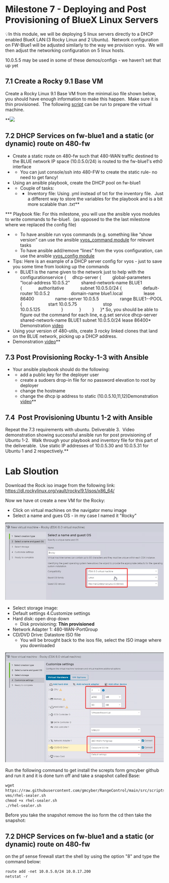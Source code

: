# Milestone 7 - Deploying and Post Provisioning of BlueX Linux Servers

💡In this module, we will be deploying 5 linux servers directly to a DHCP enabled BlueX LAN:(3 Rocky Linux and 2 Ubuntu).  Network configuration on FW-Blue1 will be adjusted similarly to the way we provision vyos.  We will then adjust the networking configuration on 5 linux hosts.

10.0.5.5 may be used in some of these demos/configs - we haven’t set that up yet
## 7.1 Create a Rocky 9.1 Base VM
Create a Rocky Linux 9.1 Base VM from the minimal.iso file shown below, you should have enough information to make this happen.  Make sure it is thin provisioned.  The following [script](https://raw.githubusercontent.com/gmcyber/RangeControl/main/src/scripts/base-vms/rhel-sealer.sh) can be run to prepare the virtual machine.

**![](https://lh7-us.googleusercontent.com/nsjf-SiOqAnH_LYePnNRY0MggEKjr4dhtEl8sadSctTj0Rw3bSoBc8oycfjHIYzrVPeaXTA_aSjXRCwYfadj4UobyuPdSXlRquecgMObegRJ4wqm-_QFIWr-jLXw2AYol8tAHzuW_wdMXYaJXmrwmNM)
## 7.2 DHCP Services on fw-blue1 and a static (or dynamic) route on 480-fw
*   Create a static route on 480-fw such that 480-WAN traffic destined to the BLUE network IP space (10.0.5.0/24) is routed to the fw-blue1's eth0 interface
*   *   You can just console/ssh into 480-FW to create the static rule- no need to get fancy!
*   Using an ansible playbook, create the DHCP pool on fw-blue1
*   *   Couple of tasks:
    *   *   Inventory file: Using .yml instead of txt for the inventory file.  Just a different way to store the variables for the playbook and is a bit more scalable than .txt**

***   Playbook file: For this milestone, you will use the ansible vyos modules to write commands to fw-blue1.  (as opposed to the the last milestone where we replaced the config file)
*   *   To have ansible run vyos commands (e.g. something like “show version” can use the ansible [vyos\_command module](https://docs.ansible.com/ansible/latest/collections/vyos/vyos/vyos_command_module.html#ansible-collections-vyos-vyos-vyos-command-module) for relevant tasks
    *   To have ansible add/remove “lines” from the vyos configuration, can use the ansible [vyos\_config module](https://docs.ansible.com/ansible/latest/collections/vyos/vyos/vyos_config_module.html)
*   Tips: Here is an example of a DHCP server config for vyos - just to save you some time from looking up the commands
*   *   BLUE1 is the name given to the network just to help with the configurationservice {     dhcp-server {         global-parameters "local-address 10.0.5.2"         shared-network-name BLUE1 {             authoritative             subnet 10.0.5.0/24 {                 default-router 10.0.5.2                 domain-name blue1.local                 lease 86400                 name-server 10.0.5.5                 range BLUE1--POOL {                     start 10.0.5.75                     stop 10.0.5.125                 }             }         }     }*   So, you should be able to figure out the command for each line, e.g.set service dhcp-server shared-network-name BLUE1 subnet 10.0.5.0/24 lease 86400*   Demonstration [video](https://drive.google.com/file/d/16QN_pd2rrV74KRyWNKC_vKtoY1qEoiMB/view?usp=sharing)
*   Using your version of 480-utils, create 3 rocky linked clones that land on the BLUE network, picking up a DHCP address.
*   Demonstration [video](https://drive.google.com/file/d/1RNTUu_Q8oMyByCox28Hg1iCUROOlb4vO/view?usp=sharing)**

## 7.3 Post Provisioning Rocky-1-3 with Ansible
*   Your ansible playbook should do the following:
*   *   add a public key for the deployer user
    *   create a sudoers drop-in file for no password elevation to root by deployer
    *   change the hostname
    *   change the dhcp ip address to static (10.0.5.10,11,12)Demonstration [video](https://drive.google.com/file/d/1KwNME-Vji3SvGrjl3CP8-dHzcFQDTCjP/view?usp=sharing)**

## 7.4  Post Provisioning Ubuntu 1-2 with Ansible
Repeat the 7.3 requirements with ubuntu.
 Deliverable 3.  Video demonstration showing successful ansible run for post provisioning of Ubuntu 1-2.  Walk through your playbook and inventory file for this part of the deliverable.  Use static IP addresses of 10.0.5.30 and 10.0.5.31 for Ubuntu 1 and 2 respectively.**



# Lab Sloution
Download the Rock iso image from the following link:
https://dl.rockylinux.org/vault/rocky/9.1/isos/x86_64/

Now we have ot create a new VM for the Rocky: 

*   Click on virtual machines on the navigator menu image
*  Select a name and gues OS - in my case I named it "Rocky"

![1.png](./Images/1.png)

*   Select storage image:
*   Default settings 4.Customize settings
*   Hard disk: open drop down
    *   Disk provisioning: **Thin provisioned**
*   Network Adapter 1: 480-WAN-PortGroup
*   CD/DVD Drive: Datastore ISO file
    *   You will be brought back to the isos file, select the ISO image where you downloaded

![2.png](./Images/2.png)

Run the following command to get install the screpts form gmcyber github and run it and it is done turn off and take a snapshot called Base:
```
wget https://raw.githubusercontent.com/gmcyber/RangeControl/main/src/scripts/base-vms/rhel-sealer.sh
chmod +x rhel-sealer.sh
./rhel-sealer.sh
```
Before you take the snapshot remove the iso form the cd then take the snapshot:

## 7.2 DHCP Services on fw-blue1 and a static (or dynamic) route on 480-fw

on the pf sense firewall start the shell by using the option "8" and type the command below:
```
route add -net 10.0.5.0/24 10.0.17.200
netstat -r
```



































